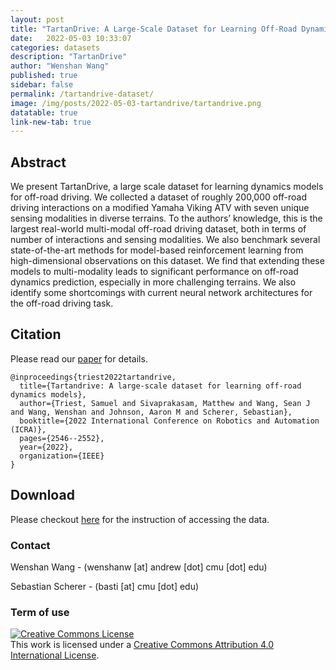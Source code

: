 ```yaml
---
layout: post
title: "TartanDrive: A Large-Scale Dataset for Learning Off-Road Dynamics Models"
date:   2022-05-03 10:33:07
categories: datasets
description: "TartanDrive"
author: "Wenshan Wang"
published: true
sidebar: false
permalink: /tartandrive-dataset/
image: /img/posts/2022-05-03-tartandrive/tartandrive.png
datatable: true
link-new-tab: true
---
```



## Abstract ## 

We present TartanDrive, a large scale dataset for learning dynamics models for off-road driving. We collected a dataset of roughly 200,000 off-road driving interactions on a modified Yamaha Viking ATV with seven unique sensing modalities in diverse terrains. To the authors’ knowledge, this is the largest real-world multi-modal off-road driving dataset, both in terms of number of interactions and sensing modalities. We also benchmark several state-of-the-art methods for model-based reinforcement learning from high-dimensional observations on this dataset. We find that extending these models to multi-modality leads to significant performance on off-road dynamics prediction, especially in more challenging terrains. We also identify some shortcomings with current neural network architectures for the off-road driving task. 

## Citation ## 

Please read our [paper](https://arxiv.org/abs/2003.14338) for details. 

```
@inproceedings{triest2022tartandrive,
  title={Tartandrive: A large-scale dataset for learning off-road dynamics models},
  author={Triest, Samuel and Sivaprakasam, Matthew and Wang, Sean J and Wang, Wenshan and Johnson, Aaron M and Scherer, Sebastian},
  booktitle={2022 International Conference on Robotics and Automation (ICRA)},
  pages={2546--2552},
  year={2022},
  organization={IEEE}
}
```

## Download

Please checkout [here](https://github.com/castacks/tartan_drive) for the instruction of accessing the data.  


### Contact

Wenshan Wang - (wenshanw [at] andrew [dot] cmu [dot] edu) 

Sebastian Scherer - (basti [at] cmu [dot] edu)

### Term of use

<a rel="license" href="http://creativecommons.org/licenses/by/4.0/"><img alt="Creative Commons License" style="border-width:0" src="https://i.creativecommons.org/l/by/4.0/80x15.png" /></a><br />This work is licensed under a <a rel="license" href="http://creativecommons.org/licenses/by/4.0/">Creative Commons Attribution 4.0 International License</a>.